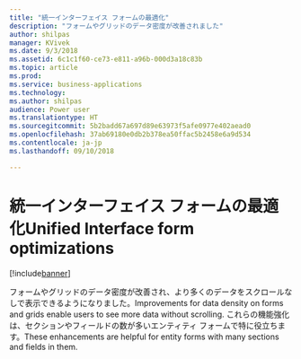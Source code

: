 ```yaml
---
title: "統一インターフェイス フォームの最適化"
description: "フォームやグリッドのデータ密度が改善されました"
author: shilpas
manager: KVivek
ms.date: 9/3/2018
ms.assetid: 6c1c1f60-ce73-e811-a96b-000d3a18c83b
ms.topic: article
ms.prod: 
ms.service: business-applications
ms.technology: 
ms.author: shilpas
audience: Power user
ms.translationtype: HT
ms.sourcegitcommit: 5b2badd67a697d89e63973f5afe0977e402aead0
ms.openlocfilehash: 37ab69180e0db2b378ea50ffac5b2458e6a9d534
ms.contentlocale: ja-jp
ms.lasthandoff: 09/10/2018

---
```

# <a name="unified-interface-form-optimizations"></a><span data-ttu-id="9d495-103">統一インターフェイス フォームの最適化</span><span class="sxs-lookup"><span data-stu-id="9d495-103">Unified Interface form optimizations</span></span>


[!include[banner](../../includes/banner.md)]

<span data-ttu-id="9d495-104">フォームやグリッドのデータ密度が改善され、より多くのデータをスクロールなしで表示できるようになりました。</span><span class="sxs-lookup"><span data-stu-id="9d495-104">Improvements for data density on forms and grids enable users to see more data without scrolling.</span></span> <span data-ttu-id="9d495-105">これらの機能強化は、セクションやフィールドの数が多いエンティティ フォームで特に役立ちます。</span><span class="sxs-lookup"><span data-stu-id="9d495-105">These enhancements are helpful for entity forms with many sections and fields in them.</span></span>


